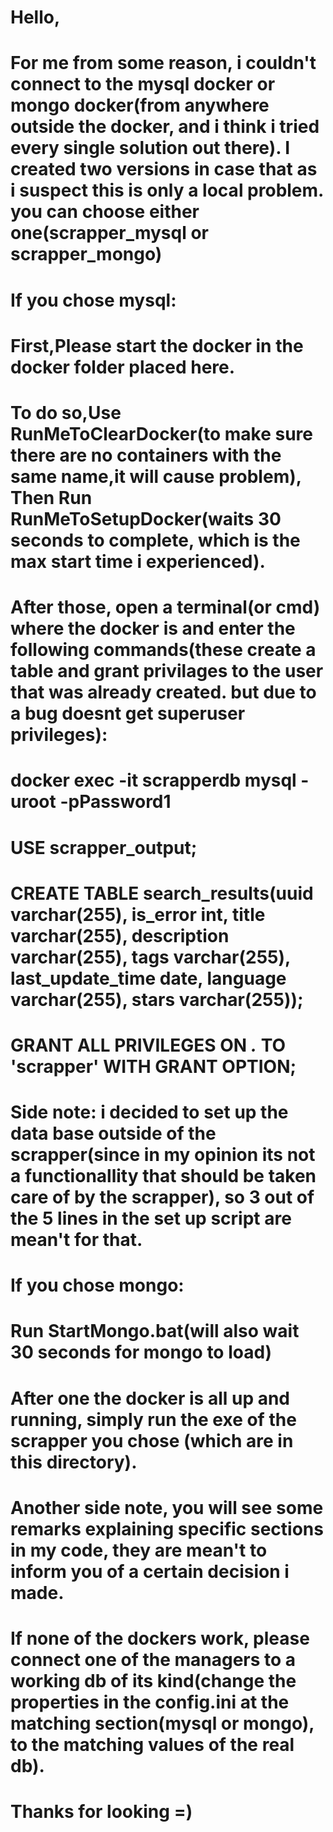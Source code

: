 # Hello,
# For me from some reason, i couldn't connect to the mysql docker or mongo docker(from anywhere outside the docker, and i think i tried every single solution out there). I created two versions in case that as i suspect this is only a local problem. you can choose either one(scrapper_mysql or scrapper_mongo)
# If you chose mysql:
#   First,Please start the docker in the docker folder placed here.
#   To do so,Use RunMeToClearDocker(to make sure there are no containers with the same name,it will cause problem), Then Run RunMeToSetupDocker(waits 30 seconds to complete, which is the max start time i experienced).
#   After those, open a terminal(or cmd) where the docker is and enter the following commands(these create a table and grant privilages to the user that was already created. but due to a bug doesnt get superuser privileges):
#       docker exec -it scrapperdb mysql -uroot -pPassword1
#       USE scrapper_output;
#       CREATE TABLE search_results(uuid varchar(255), is_error int, title varchar(255), description varchar(255), tags varchar(255), last_update_time date, language varchar(255), stars varchar(255));
#       GRANT ALL PRIVILEGES ON *.* TO 'scrapper' WITH GRANT OPTION;
#   Side note: i decided to set up the data base outside of the scrapper(since in my opinion its not a functionallity that should be taken care of by the scrapper), so 3 out of the 5 lines in the set up script are mean't for     that.
# If you chose mongo:
#   Run StartMongo.bat(will also wait 30 seconds for mongo to load)
# 
# After one the docker is all up and running, simply run the exe of the scrapper you chose (which are in this directory).
# Another side note, you will see some remarks explaining specific sections in my code, they are mean't to inform you of a certain decision i made.
# If none of the dockers work, please connect one of the managers to a working db of its kind(change the properties in the config.ini at the matching section(mysql or mongo), to the matching values of the real db).

# Thanks for looking =)